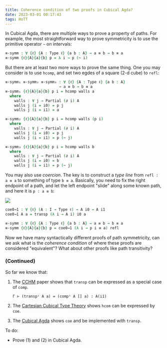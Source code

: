 ```yaml
---
title: Coherence condition of two proofs in Cubical Agda?
date: 2023-03-01 00:17:43
tags: HoTT
---
```



In Cubical Agda, there are multiple ways to prove a property of paths. For example, the most straightforward way to prove symmetricity is to use the primitive operator `~` on intervals:


```agda
≡-symm : ∀ {ℓ} {A : Type ℓ} {a b : A} → a ≡ b → b ≡ a
≡-symm {ℓ}{A}{a}{b} p = λ i → p (~ i)
```

But there are at least two more ways to prove the same thing. One you may consider is to use `hcomp`, and set two egdes of a square (2-d cube) to `refl`:

```agda
≡-symm₁ ≡-symm₂ ≡-symm₃ : ∀ {ℓ} {A : Type ℓ} {a b : A} 
                        → a ≡ b → b ≡ a
≡-symm₁ {ℓ}{A}{a}{b} p i = hcomp walls a
  where
    walls : ∀ j → Partial (∂ i) A
    walls j (i = i0) = p j
    walls j (i = i1) = a

≡-symm₂ {ℓ}{A}{a}{b} p i = hcomp walls (p i)
  where
    walls : ∀ j → Partial (∂ i) A
    walls j (i = i0) = p j
    walls j (i = i1) = p (~ j)

≡-symm₃ {ℓ}{A}{a}{b} p i = hcomp walls b
  where
    walls : ∀ j → Partial (∂ i) A
    walls j (i = i0) = b
    walls j (i = i1) = p (~ j)
```

You may also use *coercion*. The key is to construct a *type line* from `refl : a ≡ a` to something of type `b ≡ a`. Basically, you need to fix the right endpoint of a path, and let the left endpoint "slide" along some known path, and here it is `p : a ≡ b`:


![](symm-coe.png)

```agda
coe0→1 : ∀ {ℓ} (A : I → Type ℓ) → A i0 → A i1
coe0→1 A a = transp (λ i → A i) i0 a

≡-symm : ∀ {ℓ} {A : Type ℓ} {a b : A} → a ≡ b → b ≡ a
≡-symm {ℓ}{A}{a}{b} p = coe0→1 (λ i → p i ≡ a) refl
```

Now we have many syntactically different proofs of path symmetricity, can we ask what is the *coherence condition* of where these proofs are considered "equivalent"? What about other proofs like path transitivity?


### (Continued)

So far we know that:

1. The [CCHM](https://arxiv.org/pdf/1611.02108.pdf) paper shows that `transp` can be expressed as a special case of `comp`. 
   ```text
   Γ ⊢ (transpⁱ A a) = (compⁱ A [] a) : A(i1)
   ```

2. The [Cartesian Cubical Type Theory](http://www.cs.cmu.edu/~cangiuli/talks/defense.pdf) shows `hcom` can be expressed by `coe`.

3. The [Cubical Agda](https://github.com/agda/cubical/blob/master/Cubical/Foundations/CartesianKanOps.agda) shows `coe` and be implemented with `transp`.


To do:

- Prove (1) and (2) in Cubical Agda. 

